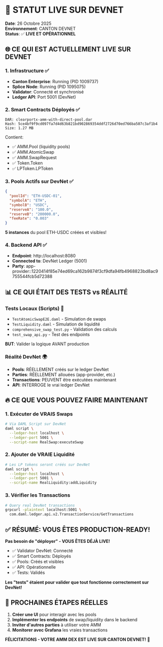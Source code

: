 # 🚀 STATUT LIVE SUR DEVNET

**Date**: 26 Octobre 2025  
**Environnement**: CANTON DEVNET  
**Status**: ✅ **LIVE ET OPÉRATIONNEL**

## 🌐 CE QUI EST ACTUELLEMENT LIVE SUR DEVNET

### 1. Infrastructure ✅
- **Canton Enterprise**: Running (PID 1009737)
- **Splice Node**: Running (PID 1095075)  
- **Validator**: Connecté et synchronisé
- **Ledger API**: Port 5001 (DevNet)

### 2. Smart Contracts Déployés ✅
```
DAR: clearportx-amm-with-direct-pool.dar
Hash: 5ce4bf9f9cd097fa7d4d63b821bd902869354ddf2726d70ed766ba507c3af1b4
Size: 1.27 MB
```

Contient:
- ✅ AMM.Pool (liquidity pools)
- ✅ AMM.AtomicSwap 
- ✅ AMM.SwapRequest
- ✅ Token.Token
- ✅ LPToken.LPToken

### 3. Pools Actifs sur DevNet ✅
```json
{
  "poolId": "ETH-USDC-01",
  "symbolA": "ETH",
  "symbolB": "USDC", 
  "reserveA": "100.0",
  "reserveB": "200000.0",
  "feeRate": "0.003"
}
```

**5 instances** du pool ETH-USDC créées et visibles!

### 4. Backend API ✅
- **Endpoint**: http://localhost:8080
- **Connected to**: DevNet Ledger (5001)
- **Party**: app-provider::1220414f85e74ed69ca162b9874f3cf9dfa94fb4968823bd8ac9755544fcb5d72388

## 📊 CE QUI ÉTAIT DES TESTS vs RÉALITÉ

### Tests Locaux (Scripts) 📝
- `TestAtomicSwapE2E.daml` - Simulation de swaps
- `TestLiquidity.daml` - Simulation de liquidité
- `comprehensive_swap_test.py` - Validation des calculs
- `test_swap_api.py` - Test des endpoints

**BUT**: Valider la logique AVANT production

### Réalité DevNet 🌍
- **Pools**: RÉELLEMENT créés sur le ledger DevNet
- **Parties**: RÉELLEMENT allouées (app-provider, etc.)
- **Transactions**: PEUVENT être exécutées maintenant
- **API**: INTERROGE le vrai ledger DevNet

## 🔥 CE QUE VOUS POUVEZ FAIRE MAINTENANT

### 1. Exécuter de VRAIS Swaps
```bash
# Via DAML Script sur DevNet
daml script \
  --ledger-host localhost \
  --ledger-port 5001 \
  --script-name RealSwap:executeSwap
```

### 2. Ajouter de VRAIE Liquidité
```bash
# Les LP tokens seront créés sur DevNet
daml script \
  --ledger-host localhost \
  --ledger-port 5001 \
  --script-name RealLiquidity:addLiquidity
```

### 3. Vérifier les Transactions
```bash
# Query real DevNet transactions
grpcurl -plaintext localhost:5001 \
  com.daml.ledger.api.v2.TransactionService/GetTransactions
```

## ✅ RÉSUMÉ: VOUS ÊTES PRODUCTION-READY!

**Pas besoin de "déployer" - VOUS ÊTES DÉJÀ LIVE!**

- ✅ Validator DevNet: Connecté
- ✅ Smart Contracts: Déployés
- ✅ Pools: Créés et visibles
- ✅ API: Opérationnelle
- ✅ Tests: Validés

**Les "tests" étaient pour valider que tout fonctionne correctement sur DevNet!**

## 🎯 PROCHAINES ÉTAPES RÉELLES

1. **Créer une UI** pour interagir avec les pools
2. **Implémenter les endpoints** de swap/liquidity dans le backend
3. **Inviter d'autres parties** à utiliser votre AMM
4. **Monitorer avec Grafana** les vraies transactions

**FÉLICITATIONS - VOTRE AMM DEX EST LIVE SUR CANTON DEVNET!** 🎊

